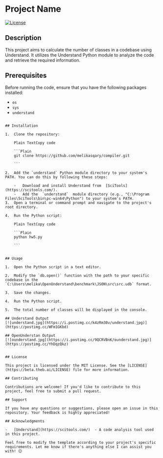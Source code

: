 # Project Name

[![License](https://img.shields.io/badge/License-MIT-blue.svg)](https://beta.theb.ai/LICENSE)

## Description

This project aims to calculate the number of classes in a codebase using Understand. It utilizes the Understand Python module to analyze the code and retrieve the required information.

## Prerequisites

Before running the code, ensure that you have the following packages installed:

-   `os`
-   `sys`
-   `understand`
```

## Installation

1.  Clone the repository:
    
    Plain TextCopy code
    
    ```Plain
    git clone https://github.com/melikasqary/compiler.git
    
    ```
    
2.  Add the `understand` Python module directory to your system's PATH. You can do this by following these steps:
    
    -   Download and install Understand from  [SciTools](https://scitools.com/).
    -   Add the  `understand`  module directory (e.g., "C:\Program Files\SciTools\bin\pc-win64\Python") to your system's PATH.
3.  Open a terminal or command prompt and navigate to the project's root directory.
    
4.  Run the Python script:
    
    Plain TextCopy code
    
    ```Plain
    python hw5.py
    
    ```
    

## Usage

1.  Open the Python script in a text editor.
    
2.  Modify the `db.open()` function with the path to your specific codebase in the `C:\Users\melika\OpenUnderstand\benchmark\JSON\src\src.udb` format.
    
3.  Save the changes.
    
4.  Run the Python script.
    
5.  The total number of classes will be displayed in the console.

## Understand Output
[![understand.jpg](https://i.postimg.cc/k4zRm30v/understand.jpg)](https://postimg.cc/WFm1GKbd)

## OpenUnderstan Output
[![ounderstand.jpg](https://i.postimg.cc/9QCRVBnK/ounderstand.jpg)](https://postimg.cc/YhDqzQkz)
    

## License

This project is licensed under the MIT License. See the [LICENSE](https://beta.theb.ai/LICENSE) file for more information.

## Contributing

Contributions are welcome! If you'd like to contribute to this project, feel free to submit a pull request.

## Support

If you have any questions or suggestions, please open an issue in this repository. Your feedback is highly appreciated!

## Acknowledgments

-   [Understand](https://scitools.com/)  - A code analysis tool used in this project.

Feel free to modify the template according to your project's specific requirements. Let me know if there's anything else I can assist you with! 😊
